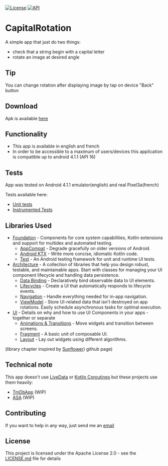 [![License](https://img.shields.io/badge/License-Apache%202.0-blue.svg)](https://opensource.org/licenses/Apache-2.0)
[![API](https://img.shields.io/badge/API-16%2B-brightgreen.svg?style=flat)](https://android-arsenal.com/api?level=16)

# CapitalRotation
A simple app that just do two things:
- check that a string begin with a capital letter
- rotate an image at desired angle

## Tip
You can change rotation after displaying image by tap on device "Back" button


## Download
Apk is available [here](https://github.com/BenayounP/CapitalRotation/releases/download/1.0/app-release.apk)

## Functionality
* This app is available in english and french
* In order to be accessible to a maximum of users/devices this application is compatible up to android 4.1.1 (API 16)

## Tests
App was tested on Android 4.1.1 emulator(english) and real Pixel3a(french)

Tests available here:
* [Unit tests](/app/src/test/java/eu/pbenayoun/capitalrotation/HomeUtilsTest.kt)
* [Instrumented Tests](/app/src/androidTest/java/eu/pbenayoun/capitalrotation/MainActivityTest.kt)

Libraries Used
--------------
* [Foundation][0] - Components for core system capabilities, Kotlin extensions and support for
  multidex and automated testing.
  * [AppCompat][1] - Degrade gracefully on older versions of Android.
  * [Android KTX][2] - Write more concise, idiomatic Kotlin code.
  * [Test][4] - An Android testing framework for unit and runtime UI tests.
* [Architecture][10] - A collection of libraries that help you design robust, testable, and
  maintainable apps. Start with classes for managing your UI component lifecycle and handling data
  persistence.
  * [Data Binding][11] - Declaratively bind observable data to UI elements.
  * [Lifecycles][12] - Create a UI that automatically responds to lifecycle events.
  * [Navigation][14] - Handle everything needed for in-app navigation.
  * [ViewModel][17] - Store UI-related data that isn't destroyed on app rotations. Easily schedule
     asynchronous tasks for optimal execution.
* [UI][30] - Details on why and how to use UI Components in your apps - together or separate
  * [Animations & Transitions][31] - Move widgets and transition between screens.
  * [Fragment][34] - A basic unit of composable UI.
  * [Layout][35] - Lay out widgets using different algorithms.
 
[0]: https://developer.android.com/jetpack/components
[1]: https://developer.android.com/topic/libraries/support-library/packages#v7-appcompat
[2]: https://developer.android.com/kotlin/ktx
[4]: https://developer.android.com/training/testing/
[10]: https://developer.android.com/jetpack/arch/
[11]: https://developer.android.com/topic/libraries/data-binding/
[12]: https://developer.android.com/topic/libraries/architecture/lifecycle
[14]: https://developer.android.com/topic/libraries/architecture/navigation/
[17]: https://developer.android.com/topic/libraries/architecture/viewmodel
[30]: https://developer.android.com/guide/topics/ui
[31]: https://developer.android.com/training/animation/
[34]: https://developer.android.com/guide/components/fragments
[35]: https://developer.android.com/guide/topics/ui/declaring-layout

(library chapter inspired by [Sunflower](https://github.com/android/sunflower)) github page)

## Technical note
This app doesn't use [LiveData](https://developer.android.com/topic/libraries/architecture/livedata) or [Kotlin Coroutines](https://kotlinlang.org/docs/reference/coroutines-overview.html) but these projects use them heavily:
* [TmDbApp](https://github.com/BenayounP/ThatTMDBApp) (WIP) 
* [ASA](https://github.com/BenayounP/BASA) (WIP) 


## Contributing
If you want to help in any way, just send me an [email](mailto:pierre<àcabnum.fr)

## License
This project is licensed under the Apache License 2.0 - see the [LICENSE.md](LICENSE.md) file for details